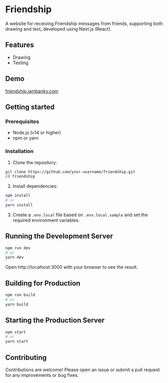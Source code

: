 # Friendship

A website for receiving Friendship messages from friends, supporting both drawing and text, developed using Next.js (React).

## Features

- Drawing
- Texting

## Demo

[friendship.iambanky.com](https://friendship.iambanky.com)

## Getting started

### Prerequisites

- Node.js (v14 or higher)
- npm or yarn

### Installation

1. Clone the repository:

```sh
git clone https://github.com/your-username/friendship.git
cd friendship
```

2. Install dependencies:

```sh
npm install
# or
yarn install
```

3. Create a `.env.local` file based on `.env.local.sample` and set the required environment variables.

## Running the Development Server

```sh
npm run dev
# or
yarn dev
```

Open http://localhost:3000 with your browser to see the result.

## Building for Production

```sh
npm run build
# or
yarn build
```

## Starting the Production Server

```sh
npm start
# or
yarn start
```

## Contributing

Contributions are welcome! Please open an issue or submit a pull request for any improvements or bug fixes.